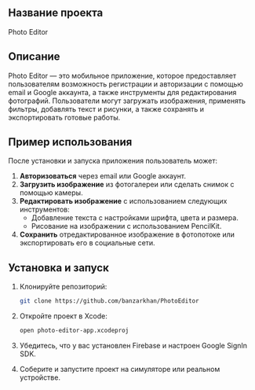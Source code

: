 ## Название проекта

Photo Editor

## Описание

Photo Editor — это мобильное приложение, которое предоставляет пользователям возможность регистрации и авторизации с помощью email и Google аккаунта, а также инструменты для редактирования фотографий. Пользователи могут загружать изображения, применять фильтры, добавлять текст и рисунки, а также сохранять и экспортировать готовые работы.

## Пример использования

После установки и запуска приложения пользователь может:

1. **Авторизоваться** через email или Google аккаунт.
2. **Загрузить изображение** из фотогалереи или сделать снимок с помощью камеры.
3. **Редактировать изображение** с использованием следующих инструментов:
   - Добавление текста с настройками шрифта, цвета и размера.
   - Рисование на изображении с использованием PencilKit.
4. **Сохранить** отредактированное изображение в фотопотоке или экспортировать его в социальные сети.

## Установка и запуск

1. Клонируйте репозиторий:

   ```bash
   git clone https://github.com/banzarkhan/PhotoEditor
   ```

2. Откройте проект в Xcode:

   ```bash
   open photo-editor-app.xcodeproj
   ```

3. Убедитесь, что у вас установлен Firebase и настроен Google SignIn SDK.
4. Соберите и запустите проект на симуляторе или реальном устройстве.
